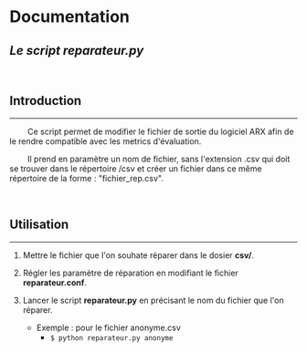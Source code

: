 # Documentation

## *Le script reparateur.py*

&nbsp;

## Introduction

---

&nbsp;&nbsp;&nbsp;&nbsp;&nbsp;&nbsp;&nbsp;&nbsp;Ce script permet de modifier le fichier de sortie du logiciel ARX afin de le rendre compatible avec les metrics d'évaluation.

&nbsp;&nbsp;&nbsp;&nbsp;&nbsp;&nbsp;&nbsp;&nbsp;Il prend en paramètre un nom de fichier, sans l'extension .csv qui doit se trouver dans le répertoire /csv et créer un fichier dans ce même répertoire de la forme : "fichier_rep.csv".

&nbsp;

## Utilisation

---

1. Mettre le fichier que l'on souhate réparer dans le dosier **csv/**.

2. Régler les paramètre de réparation en modifiant le fichier **reparateur.conf**.

3. Lancer le script **reparateur.py** en précisant le nom du fichier que l'on réparer.
    * Exemple : pour le fichier anonyme.csv
        * `$ python reparateur.py anonyme`